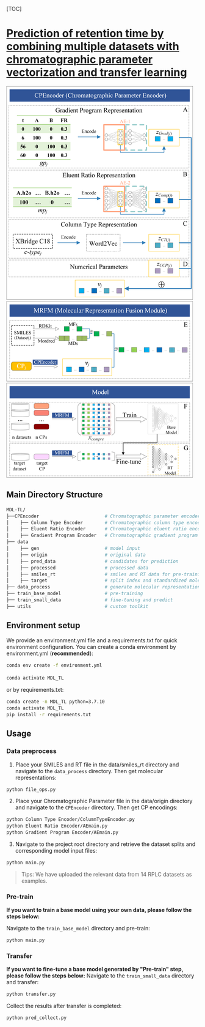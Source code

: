 [TOC]



# [Prediction of retention time by combining multiple datasets with chromatographic parameter vectorization and transfer learning]()

![Structure of MDL-TL.](./structure.png)


## Main Directory Structure
```bash
MDL-TL/
├──CPEncoder                        # Chromatographic parameter encoder
│    ├── Column Type Encoder        # Chromatographic column type encoder
│    ├── Eluent Ratio Encoder       # Chromatographic eluent ratio encoder
│    ├── Gradient Program Encoder   # Chromatographic gradient program encoder
├── data         
│    ├── gen                        # model input                   
│    ├── origin                     # original data
│    ├── pred_data                  # candidates for prediction
│    ├── processed                  # processed data
│    ├── smiles_rt                  # smiles and RT data for pre-training and finetuning
│    ├── target                     # split index and standardized molecular representation 
├── data_process                    # generate molecular representation from the 'data/smiles_rt' data
├── train_base_model                # pre-training
├── train_small_data                # fine-tuning and predict
├── utils                           # custom toolkit
```

## Environment setup
We provide an environment.yml file and a requirements.txt for quick environment configuration.
You can create a conda environment by environment.yml (**recommended**):
```bash
conda env create -f environment.yml

conda activate MDL_TL
```
or by requirements.txt:
```bash
conda create -n MDL_TL python=3.7.10
conda activate MDL_TL
pip install -r requirements.txt
```

## Usage

### Data preprocess
1. Place your SMILES and RT file in the data/smiles_rt directory and navigate to the ```data_process``` directory. Then get molecular representations:
```bash
python file_ops.py
```
2. Place your Chromatographic Parameter file in the data/origin directory and navigate to the ```CPEncoder``` directory. Then get CP encodings:
```bash
python Column Type Encoder/ColumnTypeEncoder.py
python Eluent Ratio Encoder/AEmain.py
python Gradient Program Encoder/AEmain.py
```
3. Navigate to the project root directory and retrieve the dataset splits and corresponding model input files:
```bash
python main.py
```
> Tips: We have uploaded the relevant data from 14 RPLC datasets as examples.

### Pre-train
**If you want to train a base model using your own data, please follow the steps below:**

Navigate to the ```train_base_model``` directory and pre-train:
```bash
python main.py
```

### Transfer
**If you want to fine-tune a base model generated by "Pre-train" step, please follow the steps below:**
Navigate to the ```train_small_data``` directory and transfer:
```bash
python transfer.py
```
Collect the results after transfer is completed:
```bash
python pred_collect.py
```